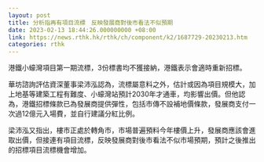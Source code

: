 ```yaml
---
layout: post
title: 分析指再有項目流標　反映發展商對後市看法不似預期
date: 2023-02-13 18:44:26.000000000 +08:00
link: https://news.rthk.hk/rthk/ch/component/k2/1687729-20230213.htm
categories: rthk
---
```


港鐵小蠔灣項目第一期流標，3份標書均不獲接納，港鐵表示會適時重新招標。

華坊諮詢評估資深董事梁沛泓認為，流標屬意料之外，估計或因為項目規模大，加上地基等建築工程有難度、小蠔灣站預計2030年才通車，均影響出價。但他認為，港鐵招標條款已為發展商提供彈性，包括市傳不設補地價條款，發展商支付一次過12億元入場費，並自行建議分紅比例。

梁沛泓又指出，樓市正處於轉角市，市場普遍預料今年樓價上升，發展商應該會進取出價，但接連有項目流標，反映發展商對後市看法不似市場預期，預計之後推出的招標項目流標機會增加。
